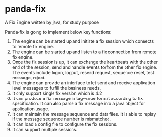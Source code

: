 # panda-fix
A Fix Engine written by java, for study purpose

Panda-fix is going to implement below key functions:

1. The engine can be started up and initiate a fix session which connects to remote fix engine.
2. The engine can be started up and listen to a fix connection from remote fix engine.
3. Once the fix session is up, it can exchange the heartbeats with the other end of the session, send and handle events
to/from the other fix engine. The events include logon, logout, resend request, sequence reset, test message, reject.
4. The engine can provide an interface to let send and receive application level messages to fulfill the business needs.
5. It only support single fix version which is 4.2
6. It can produce a fix message in tag-value format according to fix specification. It can also parse a fix message into
a java object for application usage.
7. It can maintain the message sequence and data files. It is able to replay if the message sequence number is mismatched.
8. It can load a config file to configure the fix sessions.
9. It can support multiple sessions.